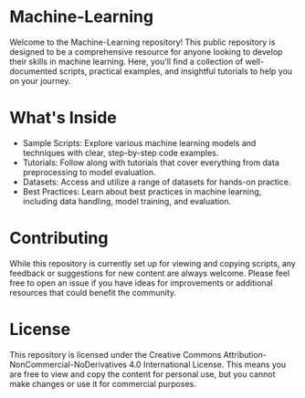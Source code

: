 # Machine-Learning
Welcome to the Machine-Learning repository! This public repository is designed to be a comprehensive resource for anyone looking to develop their skills in machine learning. Here, you'll find a collection of well-documented scripts, practical examples, and insightful tutorials to help you on your journey.

# What's Inside
 - Sample Scripts: Explore various machine learning models and techniques with clear, step-by-step code examples.
 - Tutorials: Follow along with tutorials that cover everything from data preprocessing to model evaluation.
 - Datasets: Access and utilize a range of datasets for hands-on practice.
 - Best Practices: Learn about best practices in machine learning, including data handling, model training, and evaluation.
   
# Contributing
While this repository is currently set up for viewing and copying scripts, any feedback or suggestions for new content are always welcome. Please feel free to open an issue if you have ideas for improvements or additional resources that could benefit the community.

# License
This repository is licensed under the Creative Commons Attribution-NonCommercial-NoDerivatives 4.0 International License. This means you are free to view and copy the content for personal use, but you cannot make changes or use it for commercial purposes.


